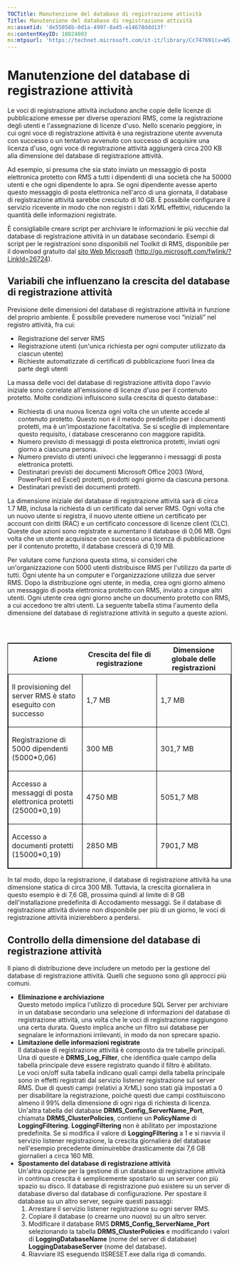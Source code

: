 ```yaml
---
TOCTitle: Manutenzione del database di registrazione attività
Title: Manutenzione del database di registrazione attività
ms:assetid: 'de55058b-0d1a-4997-8a45-e14678ddd13f'
ms:contentKeyID: 18824803
ms:mtpsurl: 'https://technet.microsoft.com/it-it/library/Cc747691(v=WS.10)'
---
```


Manutenzione del database di registrazione attività
===================================================

Le voci di registrazione attività includono anche copie delle licenze di pubblicazione emesse per diverse operazioni RMS, come la registrazione degli utenti e l'assegnazione di licenze d'uso. Nello scenario peggiore, in cui ogni voce di registrazione attività è una registrazione utente avvenuta con successo o un tentativo avvenuto con successo di acquisire una licenza d'uso, ogni voce di registrazione attività aggiungerà circa 200 KB alla dimensione del database di registrazione attività.

Ad esempio, si presuma che sia stato inviato un messaggio di posta elettronica protetto con RMS a tutti i dipendenti di una società che ha 50000 utenti e che ogni dipendente lo apra. Se ogni dipendente avesse aperto questo messaggio di posta elettronica nell'arco di una giornata, il database di registrazione attività sarebbe cresciuto di 10 GB. È possibile configurare il servizio ricevente in modo che non registri i dati XrML effettivi, riducendo la quantità delle informazioni registrate.

È consigliabile creare script per archiviare le informazioni le più vecchie dal database di registrazione attività in un database secondario. Esempi di script per le registrazioni sono disponibili nel Toolkit di RMS, disponibile per il download gratuito dal [sito Web Microsoft](http://go.microsoft.com/fwlink/?linkid=26724) (http://go.microsoft.com/fwlink/?LinkId=26724).

Variabili che influenzano la crescita del database di registrazione attività
----------------------------------------------------------------------------

Previsione delle dimensioni del database di registrazione attività in funzione del proprio ambiente. È possibile prevedere numerose voci “iniziali” nel registro attività, fra cui:

-   Registrazione del server RMS
-   Registrazione utenti (un'unica richiesta per ogni computer utilizzato da ciascun utente)
-   Richieste automatizzate di certificati di pubblicazione fuori linea da parte degli utenti

La massa delle voci del database di registrazione attività dopo l'avvio iniziale sono correlate all'emissione di licenze d'uso per il contenuto protetto. Molte condizioni influiscono sulla crescita di questo database::

-   Richiesta di una nuova licenza ogni volta che un utente accede al contenuto protetto. Questo non è il metodo predefinito per i documenti protetti, ma è un'impostazione facoltativa. Se si sceglie di implementare questo requisito, i database cresceranno con maggiore rapidità.
-   Numero previsto di messaggi di posta elettronica protetti, inviati ogni giorno a ciascuna persona.
-   Numero previsto di utenti univoci che leggeranno i messaggi di posta elettronica protetti.
-   Destinatari previsti dei documenti Microsoft Office 2003 (Word, PowerPoint ed Excel) protetti, prodotti ogni giorno da ciascuna persona.
-   Destinatari previsti dei documenti protetti.

La dimensione iniziale del database di registrazione attività sarà di circa 1.7 MB, inclusa la richiesta di un certificato dal server RMS. Ogni volta che un nuovo utente si registra, il nuovo utente ottiene un certificato per account con diritti (RAC) e un certificato concessore di licenze client (CLC). Queste due azioni sono registrate e aumentano il database di 0,06 MB. Ogni volta che un utente acquisisce con successo una licenza di pubblicazione per il contenuto protetto, il database crescerà di 0,19 MB.

Per valutare come funziona questa stima, si consideri che un'organizzazione con 5000 utenti distribuisce RMS per l'utilizzo da parte di tutti. Ogni utente ha un computer e l'organizzazione utilizza due server RMS. Dopo la distribuzione ogni utente, in media, crea ogni giorno almeno un messaggio di posta elettronica protetto con RMS, inviato a cinque altri utenti. Ogni utente crea ogni giorno anche un documento protetto con RMS, a cui accedono tre altri utenti. La seguente tabella stima l'aumento della dimensione del database di registrazione attività in seguito a queste azioni.

###  

<p> </p>
<table style="border:1px solid black;">
<colgroup>
<col width="33%" />
<col width="33%" />
<col width="33%" />
</colgroup>
<thead>
<tr class="header">
<th>Azione</th>
<th>Crescita del file di registrazione</th>
<th>Dimensione globale delle registrazioni</th>
</tr>
</thead>
<tbody>
<tr class="odd">
<td style="border:1px solid black;"><p>Il provisioning del server RMS è stato eseguito con successo</p></td>
<td style="border:1px solid black;"><p>1,7 MB</p></td>
<td style="border:1px solid black;"><p>1,7 MB</p></td>
</tr>
<tr class="even">
<td style="border:1px solid black;"><p>Registrazione di 5000 dipendenti (5000*0,06)</p></td>
<td style="border:1px solid black;"><p>300 MB</p></td>
<td style="border:1px solid black;"><p>301,7 MB</p></td>
</tr>
<tr class="odd">
<td style="border:1px solid black;"><p>Accesso a messaggi di posta elettronica protetti (25000*0,19)</p></td>
<td style="border:1px solid black;"><p>4750 MB</p></td>
<td style="border:1px solid black;"><p>5051,7 MB</p></td>
</tr>
<tr class="even">
<td style="border:1px solid black;"><p>Accesso a documenti protetti (15000*0,19)</p></td>
<td style="border:1px solid black;"><p>2850 MB</p></td>
<td style="border:1px solid black;"><p>7901,7 MB</p></td>
</tr>
</tbody>
</table>
  
In tal modo, dopo la registrazione, il database di registrazione attività ha una dimensione statica di circa 300 MB. Tuttavia, la crescita giornaliera in questo esempio è di 7,6 GB, prossima quindi al limite di 8 GB dell'installazione predefinita di Accodamento messaggi. Se il database di registrazione attività diviene non disponibile per più di un giorno, le voci di registrazione attività inizierebbero a perdersi.
  
Controllo della dimensione del database di registrazione attività  
-----------------------------------------------------------------
  
Il piano di distribuzione deve includere un metodo per la gestione del database di registrazione attività. Quelli che seguono sono gli approcci più comuni.
  
-   **Eliminazione e archiviazione**  
    Questo metodo implica l'utilizzo di procedure SQL Server per archiviare in un database secondario una selezione di informazioni del database di registrazione attività, una volta che le voci di registrazione raggiungono una certa durata. Questo implica anche un filtro sui database per segnalare le informazioni irrilevanti, in modo da non sprecare spazio.  
-   **Limitazione delle informazioni registrate**  
    Il database di registrazione attività è composto da tre tabelle principali. Una di queste è **DRMS\_Log\_Filter**, che identifica quale campo della tabella principale deve essere registrato quando il filtro è abilitato.  
    Le voci on/off sulla tabella indicano quali campi della tabella principale sono in effetti registrati dal servizio listener registrazione sul server RMS. Due di questi campi (relativi a XrML) sono stati già impostati a 0 per disabilitare la registrazione, poiché questi due campi costituiscono almeno il 99% della dimensione di ogni riga di richiesta di licenza.  
    Un'altra tabella del database **DRMS\_Config\_ServerName\_Port**, chiamata **DRMS\_ClusterPolicies**, contiene un **PolicyName** di **LoggingFiltering**. **LoggingFiltering** non è abilitato per impostazione predefinita. Se si modifica il valore di **LoggingFiltering** a 1 e si riavvia il servizio listener registrazione, la crescita giornaliera del database nell'esempio precedente diminuirebbe drasticamente dai 7,6 GB giornalieri a circa 160 MB.  
-   **Spostamento del database di registrazione attività**  
    Un'altra opzione per la gestione di un database di registrazione attività in continua crescita è semplicemente spostarlo su un server con più spazio su disco. Il database di registrazione può esistere su un server di database diverso dal database di configurazione. Per spostare il database su un altro server, seguire questi passaggi:  
    1.  Arrestare il servizio listener registrazione su ogni server RMS.  
    2.  Copiare il database (o crearne uno nuovo) su un altro server.  
    3.  Modificare il database RMS **DRMS\_Config\_ServerName\_Port** selezionando la tabella **DRMS\_ClusterPolicies** e modificando i valori di **LoggingDatabaseName** (nome del server di database) **LoggingDatabaseServer** (nome del database).  
    4.  Riavviare IIS eseguendo IISRESET.exe dalla riga di comando.
